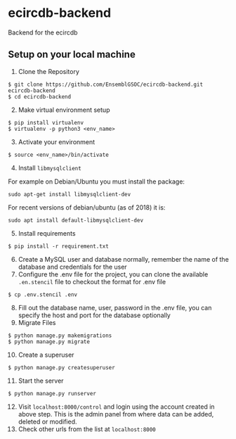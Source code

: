 # ecircdb-backend

Backend for the ecircdb

## Setup on your local machine

1. Clone the Repository

```shell
$ git clone https://github.com/EnsemblGSOC/ecircdb-backend.git ecircdb-backend
$ cd ecircdb-backend
```

2. Make virtual environment setup

```shell
$ pip install virtualenv
$ virtualenv -p python3 <env_name>
```

3. Activate your environment

```shell
$ source <env_name>/bin/activate
```

4. Install `libmysqlclient`

For example on Debian/Ubuntu you must install the package:

```shell
sudo apt-get install libmysqlclient-dev
```

For recent versions of debian/ubuntu (as of 2018) it is:

```shell
sudo apt install default-libmysqlclient-dev
```

5. Install requirements

```shell
$ pip install -r requirement.txt
```

6. Create a MySQL user and database normally, remember the name of the database and credentials for the user
7. Configure the .env file for the project, you can clone the available `.en.stencil` file to checkout the format for .env file

```shell
$ cp .env.stencil .env
```

8. Fill out the database name, user, password in the .env file, you can specify the host and port for the database optionally
9. Migrate Files

```shell
$ python manage.py makemigrations
$ python manage.py migrate
```

10. Create a superuser

```shell
$ python manage.py createsuperuser
```

11. Start the server

```shell
$ python manage.py runserver
```

12. Visit `localhost:8000/control` and login using the account created in above step. This is the admin panel from where data can be added, deleted or modified.
13. Check other urls from the list at `localhost:8000`
